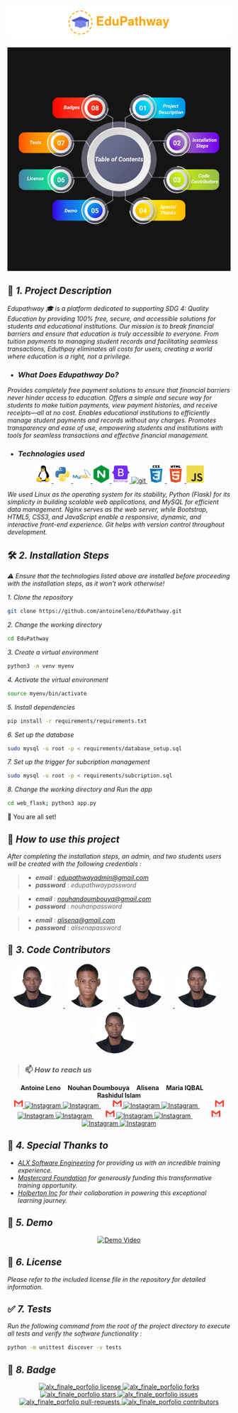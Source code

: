 <h1 align="center" style="background-color: white; color: orange; padding: 10px; border-radius: 5px; font-weight: bold; font-family: 'Arial', sans-serif;">
  <img src="versions/v2/web_flask/home/static/img/favicon.png" 
       alt="icon" 
       style="width: 40px; height: 40px; border-radius: 50%; border: 2px dashed orange; padding: 5px; vertical-align: middle;"> 
  <span style="font-family: 'Helvetica Neue', Helvetica, Arial, sans-serif;">EduPathway</span> 
</h1>
<img alt="Data science" width="1200" src="versions/v2/web_flask/home/static/img/tableofcontents.png">

## 🔭 *1. Project Description*
*Edupathway 🎓 is a platform dedicated to supporting SDG 4: Quality Education by providing 100% free, secure, and accessible solutions for students and educational institutions. Our mission is to break financial barriers and ensure that education is truly accessible to everyone. From tuition payments to managing student records and facilitating seamless transactions, Eduthpay eliminates all costs for users, creating a world where education is a right, not a privilege.*

- ### *What Does Edupathway Do?*
*Provides completely free payment solutions to ensure that financial barriers never hinder access to education. Offers a simple and secure way for students to make tuition payments, view payment histories, and receive receipts—all at no cost. Enables educational institutions to efficiently manage student payments and records without any charges. Promotes transparency and ease of use, empowering students and institutions with tools for seamless transactions and effective financial management.*
- ### *Technologies used*
<p align="center"> </a> <a href="https://www.linux.org/" target="_blank" rel="noreferrer"> <img src="https://raw.githubusercontent.com/devicons/devicon/master/icons/linux/linux-original.svg" alt="linux" width="40" height="40"/> </a> <a href="https://www.python.org" target="_blank" rel="noreferrer"> <img src="https://raw.githubusercontent.com/devicons/devicon/master/icons/python/python-original.svg" alt="python" width="40" height="40"/> </a> <a href="https://www.mysql.com/" target="_blank" rel="noreferrer"> <img src="https://raw.githubusercontent.com/devicons/devicon/master/icons/mysql/mysql-original-wordmark.svg" alt="mysql" width="40" height="40"/> </a> <a href="https://www.nginx.com" target="_blank" rel="noreferrer"> <img src="https://raw.githubusercontent.com/devicons/devicon/master/icons/nginx/nginx-original.svg" alt="nginx" width="40" height="40"/> </a> <a href="https://getbootstrap.com" target="_blank" rel="noreferrer"> <img src="https://raw.githubusercontent.com/devicons/devicon/master/icons/bootstrap/bootstrap-plain-wordmark.svg" alt="bootstrap" width="40" height="40"/> </a> <a href="https://git-scm.com/" target="_blank" rel="noreferrer"> <img src="https://www.vectorlogo.zone/logos/git-scm/git-scm-icon.svg" alt="git" width="40" height="40"/> </a> <a href="https://www.w3schools.com/css/" target="_blank" rel="noreferrer"> <img src="https://raw.githubusercontent.com/devicons/devicon/master/icons/css3/css3-original-wordmark.svg" alt="css3" width="40" height="40"/> </a> <a href="https://www.w3.org/html/" target="_blank" rel="noreferrer"> <img src="https://raw.githubusercontent.com/devicons/devicon/master/icons/html5/html5-original-wordmark.svg" alt="html5" width="40" height="40"/> </a> <a href="https://developer.mozilla.org/en-US/docs/Web/JavaScript" target="_blank" rel="noreferrer"> <img src="https://raw.githubusercontent.com/devicons/devicon/master/icons/javascript/javascript-original.svg" alt="javascript" width="40" height="40"/> </a>  </p>


*We used Linux as the operating system for its stability, Python (Flask) for its simplicity in building scalable web applications, and MySQL for efficient data management. Nginx serves as the web server, while Bootstrap, HTML5, CSS3, and JavaScript enable a responsive, dynamic, and interactive front-end experience. Git helps with version control throughout development.*
## 🛠️ *2. Installation Steps*
*⚠️ Ensure that the technologies listed above are installed before proceeding with the installation steps, as it won't work otherwise!*

*1. Clone the repository*

```bash
git clone https://github.com/antoineleno/EduPathway.git
```

*2. Change the working directory*

```bash
cd EduPathway
``` 

*3. Create a virtual environment*

```bash
python3 -m venv myenv
```
*4. Activate the virtual environment*

```bash
source myenv/bin/activate
```

*5. Install dependencies*

```bash
pip install -r requirements/requirements.txt
```
*6. Set up the database*
```bash
sudo mysql -u root -p < requirements/database_setup.sql
```
*7. Set up the trigger for subcription management*
```bash
sudo mysql -u root -p < requirements/subcription.sql
```

*8. Change the working directory and Run the app*

```bash
cd web_flask; python3 app.py
```

🌟 You are all set!


## 📘  *How to use this project*
*After completing the installation steps, an admin, and two students users will be created with the following credentials :*
> - ***email***&nbsp;: *edupathwayadmin@gmail.com*
> - ***password*** : *edupathwaypassword*

> - ***email***&nbsp;: *nouhandoumbouya@gmail.com*
> - ***password*** : *nouhanpassword*

> - ***email***&nbsp;: *alisena@gmail.com*
> - ***password*** : *alisenapassword*

## 👯 *3. Code Contributors*

<p align="center">
  <a href="https://github.com/antoineleno/final_porfolio/graphs/contributors">
    <img src="versions/v2/web_flask/home/static/img/antoineleno.png" alt="Profile Picture" style="width: 100px; height: 100px; border-radius: 50%; object-fit: cover; margin-right: 20px;">
    <img src="versions/v2/web_flask/home/static/img/nouhandoubouya.png" alt="Profile Picture" style="width: 100px; height: 100px; border-radius: 50%; object-fit: cover; margin-right: 20px;">
    <img src="versions/v2/web_flask/home/static/img/antoineleno.png" alt="Profile Picture" style="width: 100px; height: 100px; border-radius: 50%; object-fit: cover; margin-right: 20px;">
    <img src="versions/v2/web_flask/home/static/img/antoineleno.png" alt="Profile Picture" style="width: 100px; height: 100px; border-radius: 50%; object-fit: cover; margin-right: 20px;">
    <img src="versions/v2/web_flask/home/static/img/antoineleno.png" alt="Profile Picture" style="width: 100px; height: 100px; border-radius: 50%; object-fit: cover; margin-right: 20px;">
  </a>
</p>

> ### 📫 *How to reach us*
<p align="center">
  <strong>Antoine Leno</strong> &nbsp;&nbsp; <strong>Nouhan Doumbouya</strong> &nbsp;&nbsp; <strong>Alisena</strong> &nbsp;&nbsp; <strong>Maria IQBAL</strong> &nbsp;&nbsp;&nbsp;&nbsp;&nbsp;&nbsp;&nbsp; <strong>Rashidul Islam</strong><br>
  <a href="mailto:lenoantoine2000@gmail.com">
      <img src="versions/v2/web_flask/home/static/img/email.png" alt="Instagram" height="20" width="20" />
  </a>
  <a href="https://github.com/antoineleno">
      <img src="https://raw.githubusercontent.com/rahuldkjain/github-profile-readme-generator/master/src/images/icons/Social/github.svg" alt="Instagram" height="20" width="20" />
  </a>
  <a href="https://instagram.com/antoineleno7" target="_blank">
    <img src="https://raw.githubusercontent.com/rahuldkjain/github-profile-readme-generator/master/src/images/icons/Social/instagram.svg" alt="Instagram" height="20" width="20"/>
  </a>
  &nbsp;&nbsp;&nbsp;&nbsp;&nbsp;&nbsp;
    <a href="mailto:lenoantoine2000@gmail.com">
      <img src="versions/v2/web_flask/home/static/img/email.png" alt="Instagram" height="20" width="20" />
  </a>
  <a href="https://github.com/antoineleno">
      <img src="https://raw.githubusercontent.com/rahuldkjain/github-profile-readme-generator/master/src/images/icons/Social/github.svg" alt="Instagram" height="20" width="20" />
  </a>
  <a href="https://instagram.com/antoineleno7" target="_blank">
    <img src="https://raw.githubusercontent.com/rahuldkjain/github-profile-readme-generator/master/src/images/icons/Social/instagram.svg" alt="Instagram" height="20" width="20"/>
  </a>
  &nbsp;&nbsp;&nbsp;&nbsp;&nbsp;&nbsp;&nbsp;&nbsp;
    <a href="mailto:lenoantoine2000@gmail.com">
      <img src="versions/v2/web_flask/home/static/img/email.png" alt="Instagram" height="20" width="20" />
  </a>
  <a href="https://github.com/antoineleno">
      <img src="https://raw.githubusercontent.com/rahuldkjain/github-profile-readme-generator/master/src/images/icons/Social/github.svg" alt="Instagram" height="20" width="20" />
  </a>
  <a href="https://instagram.com/antoineleno7" target="_blank">
    <img src="https://raw.githubusercontent.com/rahuldkjain/github-profile-readme-generator/master/src/images/icons/Social/instagram.svg" alt="Instagram" height="20" width="20"/>
  </a>
  &nbsp;&nbsp;&nbsp;&nbsp;&nbsp;&nbsp;
    <a href="mailto:lenoantoine2000@gmail.com">
      <img src="versions/v2/web_flask/home/static/img/email.png" alt="Instagram" height="20" width="20" />
  </a>
  <a href="https://github.com/antoineleno">
      <img src="https://raw.githubusercontent.com/rahuldkjain/github-profile-readme-generator/master/src/images/icons/Social/github.svg" alt="Instagram" height="20" width="20" />
  </a>
  <a href="https://instagram.com/antoineleno7" target="_blank">
    <img src="https://raw.githubusercontent.com/rahuldkjain/github-profile-readme-generator/master/src/images/icons/Social/instagram.svg" alt="Instagram" height="20" width="20"/>
  </a>
  &nbsp;&nbsp;&nbsp;&nbsp;&nbsp;&nbsp;&nbsp;&nbsp;&nbsp;&nbsp;
  <a href="mailto:bamadodu634@gmail.com">
    <img src="versions/v2/web_flask/home/static/img/email.png" alt="Instagram" height="20" width="20" />
  </a>
  <a href="https://github.com/Amadou001">
      <img src="https://raw.githubusercontent.com/rahuldkjain/github-profile-readme-generator/master/src/images/icons/Social/github.svg" alt="Instagram" height="20" width="20" />
  </a>
  <a href="https://instagram.com/amadou4176" target="_blank">
    <img src="https://raw.githubusercontent.com/rahuldkjain/github-profile-readme-generator/master/src/images/icons/Social/instagram.svg" alt="Instagram" height="20" width="20" />
  </a>
</p>

## 🙇 *4. Special Thanks to*

- [*ALX Software Engineering*](https://www.alxafrica.com/where-did-the-alx-software-engineering-programme-go/)  *for providing us with an incredible training experience.*
- [*Mastercard Foundation*](https://mastercardfdn.org/)  *for generously funding this transformative training opportunity.*
- [*Holberton Inc*](https://www.holbertonschool.com/)  *for their collaboration in powering this exceptional learning journey.*



## 🚀 *5. Demo*

<p align="center">
  <a href="https://www.youtube.com/watch?v=hPYDavftd8s&list=RDMM7b9z-YcDUrc&index=9" target="blank">
    <img src="https://img.shields.io/website?url=https%3A%2F%2Fyour-video-link-here.com&logo=youtube&style=flat-square" alt="Demo Video" />
  </a>
</p>


## 📜 *6. License*
*Please refer to the included license file in the repository for detailed information.*

## ✅ *7. Tests*
*Run the following command from the root of the project directory to execute all tests and verify the software functionality :*
```bash
python -m unittest discover -v tests
```

## 🏅 *8. Badge*
<p align="center">
  <a href="https://github.com/antoineleno/alx_finale_porfolio/blob/main/LICENSE" target="blank">
    <img src="https://img.shields.io/github/license/antoineleno/alx_finale_porfolio?style=flat-square" alt="alx_finale_porfolio license" />
  </a>
  <a href="https://github.com/antoineleno/alx_finale_porfolio/fork" target="blank">
    <img src="https://img.shields.io/github/forks/antoineleno/alx_finale_porfolio?style=flat-square" alt="alx_finale_porfolio forks"/>
  </a>
  <a href="https://github.com/antoineleno/alx_finale_porfolio/stargazers" target="blank">
    <img src="https://img.shields.io/github/stars/antoineleno/alx_finale_porfolio?style=flat-square" alt="alx_finale_porfolio stars"/>
  </a>
  <a href="https://github.com/antoineleno/alx_finale_porfolio/issues" target="blank">
    <img src="https://img.shields.io/github/issues/antoineleno/alx_finale_porfolio?style=flat-square" alt="alx_finale_porfolio issues"/>
  </a>
  <a href="https://github.com/antoineleno/alx_finale_porfolio/pulls" target="blank">
    <img src="https://img.shields.io/github/issues-pr/antoineleno/alx_finale_porfolio?style=flat-square" alt="alx_finale_porfolio pull-requests"/>
  </a>
  <!-- Example Contribution Badge -->
  <a href="https://github.com/antoineleno/alx_finale_porfolio/graphs/contributors" target="blank">
    <img src="https://img.shields.io/github/contributors/antoineleno/alx_finale_porfolio?style=flat-square" alt="alx_finale_porfolio contributors"/>
  </a>
</p>




